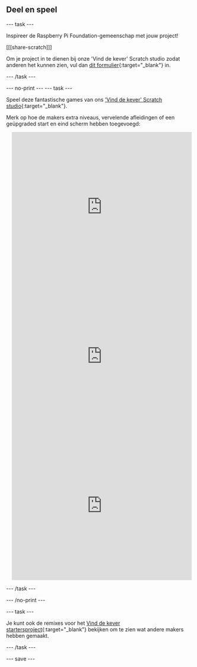 ## Deel en speel

--- task ---

Inspireer de Raspberry Pi Foundation-gemeenschap met jouw project!

[[[share-scratch]]]

Om je project in te dienen bij onze 'Vind de kever' Scratch studio zodat anderen het kunnen zien, vul dan [dit formulier](https://form.raspberrypi.org/f/community-project-submissions){:target="_blank"} in.

--- /task ---

--- no-print ---
--- task --- 

Speel deze fantastische games van ons ['Vind de kever' Scratch studio](https://scratch.mit.edu/studios/29005236/){:target="_blank"}.

Merk op hoe de makers extra niveaus, vervelende afleidingen of een geüpgraded start en eind scherm hebben toegevoegd:

<div class="scratch-preview" style="margin-left: 15px;">
  <iframe allowtransparency="true" width="485" height="402" src="https://scratch.mit.edu/projects/embed/545488112/?autostart=false" frameborder="0"></iframe>
</div>

<div class="scratch-preview" style="margin-left: 15px;">
  <iframe allowtransparency="true" width="485" height="402" src="https://scratch.mit.edu/projects/embed/707645119/?autostart=false" frameborder="0"></iframe>
</div>

<div class="scratch-preview" style="margin-left: 15px;">
  <iframe allowtransparency="true" width="485" height="402" src="https://scratch.mit.edu/projects/embed/707644397/?autostart=false" frameborder="0"></iframe>
</div>

--- /task ---

--- /no-print ---

--- task ---

Je kunt ook de remixes voor het [Vind de kever startersproject](https://scratch.mit.edu/projects/582214723/remixes){:target="_blank"} bekijken om te zien wat andere makers hebben gemaakt.

--- /task ---

--- save ---

